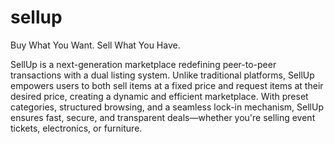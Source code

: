 # sellup
Buy What You Want. Sell What You Have.


SellUp is a next-generation marketplace redefining peer-to-peer transactions with a dual listing system. Unlike traditional platforms, SellUp empowers users to both sell items at a fixed price and request items at their desired price, creating a dynamic and efficient marketplace. With preset categories, structured browsing, and a seamless lock-in mechanism, SellUp ensures fast, secure, and transparent deals—whether you're selling event tickets, electronics, or furniture.
